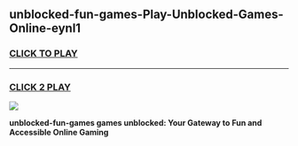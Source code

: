 
## unblocked-fun-games-Play-Unblocked-Games-Online-eynl1
<h3>
<a href="https://premium76.site?title=unblocked-fun-games&ref=25A">CLICK TO PLAY</a></h3>
<hr>

<h3>
<a href="https://premium76.site?title=unblocked-fun-games&ref=25A">CLICK 2 PLAY</a>
  
</h3>

<a href="https://premium76.site?title=unblocked-fun-games&ref=25A"><img src="https://clearcache.store/games.png"></a>


**unblocked-fun-games games unblocked: Your Gateway to Fun and Accessible Online Gaming**
